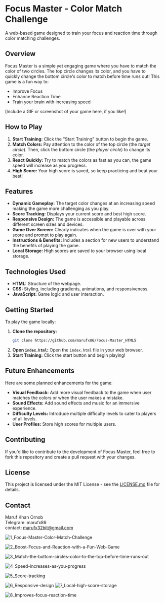 # Focus Master - Color Match Challenge

A web-based game designed to train your focus and reaction time through color matching challenges.

## Overview

Focus Master is a simple yet engaging game where you have to match the color of two circles. The top circle changes its color, and you have to quickly change the bottom circle's color to match before time runs out! This game is a fun way to:

*   Improve Focus
*   Enhance Reaction Time
*   Train your brain with increasing speed

[Include a GIF or screenshot of your game here, if you like!]

## How to Play

1.  **Start Training:** Click the "Start Training" button to begin the game.
2.  **Match Colors:** Pay attention to the color of the top circle (the *target circle*). Then, click the bottom circle (the *player circle*) to change its color.
3.  **React Quickly:** Try to match the colors as fast as you can, the game speed will increase as you progress.
4.  **High Score:** Your high score is saved, so keep practicing and beat your best!

## Features

*   **Dynamic Gameplay:** The target color changes at an increasing speed making the game more challenging as you play.
*   **Score Tracking:** Displays your current score and best high score.
*   **Responsive Design:** The game is accessible and playable across different screen sizes and devices.
*   **Game Over Screen:** Clearly indicates when the game is over with your score and prompt to play again.
*   **Instructions & Benefits:** Includes a section for new users to understand the benefits of playing the game.
*   **Local Storage:** High scores are saved to your browser using local storage.

## Technologies Used

*   **HTML:** Structure of the webpage.
*   **CSS:** Styling, including gradients, animations, and responsiveness.
*   **JavaScript:** Game logic and user interaction.

## Getting Started

To play the game locally:

1.  **Clone the repository:**
    ```bash
    git clone https://github.com/marufx86/Focus-Master_HTML5
    ```
2.  **Open `index.html`:** Open the `index.html` file in your web browser.
3.  **Start Training:** Click the start button and begin playing!

## Future Enhancements

Here are some planned enhancements for the game:

*   **Visual Feedback:** Add more visual feedback to the game when user matches the colors or when the user makes a mistake.
*   **Sound Effects:** Add sound effects and music for an immersive experience.
*   **Difficulty Levels:** Introduce multiple difficulty levels to cater to players of all levels.
*   **User Profiles:** Store high scores for multiple users.

## Contributing

If you'd like to contribute to the development of Focus Master, feel free to fork this repository and create a pull request with your changes.

## License

This project is licensed under the MIT License - see the [LICENSE.md](LICENSE.md) file for details.

## Contact

Maruf Khan Ornob
<br>
Telegram: marufx86
<br>
contact: <a href="mailto:marufx32bit@gmail.com">marufx32bit@gmail.com</a>

![1_Focus-Master-Color-Match-Challenge](https://github.com/user-attachments/assets/349bd6d8-53cc-4f37-9231-14e89f11e05d)

![2_Boost-Focus-and-Reaction-with-a-Fun-Web-Game](https://github.com/user-attachments/assets/ff2aad20-32bc-404f-8d9a-442bfa8f97ab)

![3_Match-the-bottom-circles-color-to-the-top-before-time-runs-out](https://github.com/user-attachments/assets/68abd938-56c8-4c9d-b264-09550a25121a)

![4_Speed-increases-as-you-progress](https://github.com/user-attachments/assets/92fc9578-eaf1-4b99-a4fc-68f8bbcd7d37)

![5_Score-tracking](https://github.com/user-attachments/assets/6d0a2769-16ad-4ad4-867c-ec044923ad71)


![6_Responsive-design](https://github.com/user-attachments/assets/4404cedf-36cb-4435-8b43-49127307ef4b)
![7_Local-high-score-storage](https://github.com/user-attachments/assets/0baf5376-3207-43ef-b9ea-ef406f57046a)



![8_Improves-focus-reaction-time](https://github.com/user-attachments/assets/da7efb23-8cf0-496b-bb58-37af845f8ff0)


